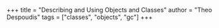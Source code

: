 +++
title = "Describing and Using Objects and Classes"
author = "Theo Despoudis"
tags = ["classes", "objects", "gc"]
+++

